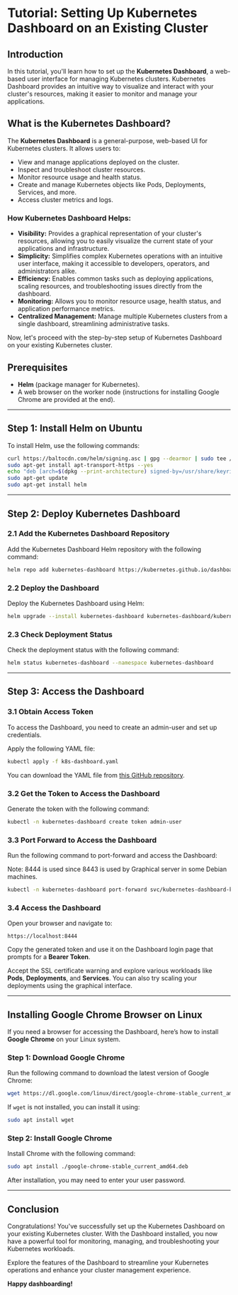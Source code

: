 # Tutorial: Setting Up Kubernetes Dashboard on an Existing Cluster

## Introduction
In this tutorial, you'll learn how to set up the **Kubernetes Dashboard**, a web-based user interface for managing Kubernetes clusters. Kubernetes Dashboard provides an intuitive way to visualize and interact with your cluster's resources, making it easier to monitor and manage your applications.

## What is the Kubernetes Dashboard?
The **Kubernetes Dashboard** is a general-purpose, web-based UI for Kubernetes clusters. It allows users to:
- View and manage applications deployed on the cluster.
- Inspect and troubleshoot cluster resources.
- Monitor resource usage and health status.
- Create and manage Kubernetes objects like Pods, Deployments, Services, and more.
- Access cluster metrics and logs.

### How Kubernetes Dashboard Helps:
- **Visibility:** Provides a graphical representation of your cluster's resources, allowing you to easily visualize the current state of your applications and infrastructure.
- **Simplicity:** Simplifies complex Kubernetes operations with an intuitive user interface, making it accessible to developers, operators, and administrators alike.
- **Efficiency:** Enables common tasks such as deploying applications, scaling resources, and troubleshooting issues directly from the dashboard.
- **Monitoring:** Allows you to monitor resource usage, health status, and application performance metrics.
- **Centralized Management:** Manage multiple Kubernetes clusters from a single dashboard, streamlining administrative tasks.

Now, let's proceed with the step-by-step setup of Kubernetes Dashboard on your existing Kubernetes cluster.


## Prerequisites
- **Helm** (package manager for Kubernetes).
- A web browser on the worker node (instructions for installing Google Chrome are provided at the end).

---

## Step 1: Install Helm on Ubuntu
To install Helm, use the following commands:

```bash
curl https://baltocdn.com/helm/signing.asc | gpg --dearmor | sudo tee /usr/share/keyrings/helm.gpg > /dev/null
sudo apt-get install apt-transport-https --yes
echo "deb [arch=$(dpkg --print-architecture) signed-by=/usr/share/keyrings/helm.gpg] https://baltocdn.com/helm/stable/debian/ all main" | sudo tee /etc/apt/sources.list.d/helm-stable-debian.list
sudo apt-get update
sudo apt-get install helm
```

---

## Step 2: Deploy Kubernetes Dashboard

### 2.1 Add the Kubernetes Dashboard Repository
Add the Kubernetes Dashboard Helm repository with the following command:

```bash
helm repo add kubernetes-dashboard https://kubernetes.github.io/dashboard/
```

### 2.2 Deploy the Dashboard
Deploy the Kubernetes Dashboard using Helm:

```bash
helm upgrade --install kubernetes-dashboard kubernetes-dashboard/kubernetes-dashboard --create-namespace --namespace kubernetes-dashboard
```

### 2.3 Check Deployment Status
Check the deployment status with the following command:

```bash
helm status kubernetes-dashboard --namespace kubernetes-dashboard
```

---

## Step 3: Access the Dashboard


### 3.1 Obtain Access Token
To access the Dashboard, you need to create an admin-user and set up credentials.

Apply the following YAML file:

```bash
kubectl apply -f k8s-dashboard.yaml
```

You can download the YAML file from [this GitHub repository](https://github.com/devopscert202/ckacoursenov24/blob/main/k8s/labs/workloads/k8s-dashboard.yaml).

### 3.2 Get the Token to Access the Dashboard
Generate the token with the following command:

```bash
kubectl -n kubernetes-dashboard create token admin-user
```
### 3.3 Port Forward to Access the Dashboard
Run the following command to port-forward and access the Dashboard:

Note: 8444 is used since 8443 is used by Graphical server in some Debian machines.

```bash
kubectl -n kubernetes-dashboard port-forward svc/kubernetes-dashboard-kong-proxy 8444:443
```


### 3.4 Access the Dashboard
Open your browser and navigate to:

```
https://localhost:8444
```
Copy the generated token and use it on the Dashboard login page that prompts for a **Bearer Token**.

Accept the SSL certificate warning and explore various workloads like **Pods**, **Deployments**, and **Services**. You can also try scaling your deployments using the graphical interface.

---

## Installing Google Chrome Browser on Linux

If you need a browser for accessing the Dashboard, here’s how to install **Google Chrome** on your Linux system.

### Step 1: Download Google Chrome
Run the following command to download the latest version of Google Chrome:

```bash
wget https://dl.google.com/linux/direct/google-chrome-stable_current_amd64.deb
```

If `wget` is not installed, you can install it using:

```bash
sudo apt install wget
```

### Step 2: Install Google Chrome
Install Chrome with the following command:

```bash
sudo apt install ./google-chrome-stable_current_amd64.deb
```

After installation, you may need to enter your user password.

---

## Conclusion
Congratulations! You've successfully set up the Kubernetes Dashboard on your existing Kubernetes cluster. With the Dashboard installed, you now have a powerful tool for monitoring, managing, and troubleshooting your Kubernetes workloads.

Explore the features of the Dashboard to streamline your Kubernetes operations and enhance your cluster management experience.

**Happy dashboarding!**

